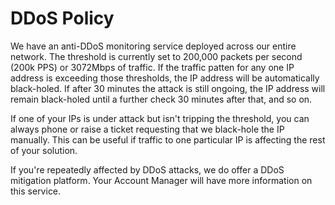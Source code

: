 # DDoS Policy

We have an anti-DDoS monitoring service deployed across our entire network. The threshold is currently set to 200,000 packets per second (200k PPS) or 3072Mbps of traffic. If the traffic patten for any one IP address is exceeding those thresholds, the IP address will be automatically black-holed. If after 30 minutes the attack is still ongoing, the IP address will remain black-holed until a further check 30 minutes after that, and so on.

If one of your IPs is under attack but isn't tripping the threshold, you can always phone or raise a ticket requesting that we black-hole the IP manually. This can be useful if traffic to one particular IP is affecting the rest of your solution.

If you're repeatedly affected by DDoS attacks, we do offer a DDoS mitigation platform. Your Account Manager will have more information on this service.
